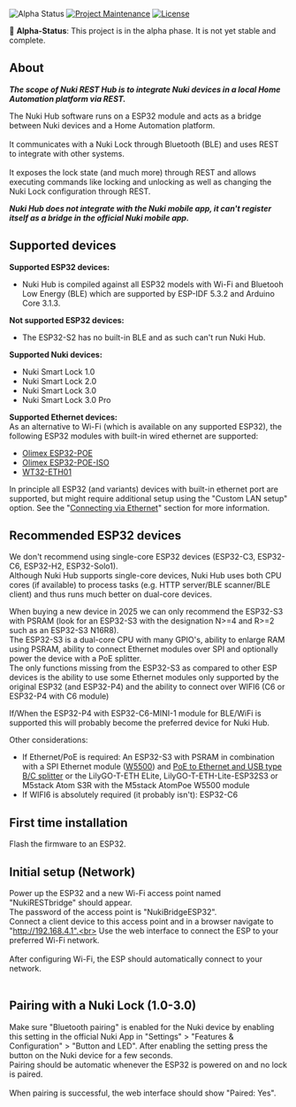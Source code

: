 ![Alpha Status](https://img.shields.io/badge/status-alpha-red)
[![Project Maintenance](https://img.shields.io/maintenance/yes/2024.svg)](https://github.com/CalDymos/nuki_RESTbridge 'GitHub Repository')
[![License](https://img.shields.io/github/license/CalDymos/nuki_RESTbridge.svg)](https://github.com/CalDymos/nuki_RESTbridge/blob/main/LICENSE 'License')


🚧 **Alpha-Status**: This project is in the alpha phase. It is not yet stable and complete.

## About

***The scope of Nuki REST Hub is to integrate Nuki devices in a local Home Automation platform via REST.***

The Nuki Hub software runs on a ESP32 module and acts as a bridge between Nuki devices and a Home Automation platform.<br>
<br>
It communicates with a Nuki Lock through Bluetooth (BLE) and uses REST to integrate with other systems.<br>
<br>
It exposes the lock state (and much more) through REST and allows executing commands like locking and unlocking as well as changing the Nuki Lock configuration through REST.<br>

***Nuki Hub does not integrate with the Nuki mobile app, it can't register itself as a bridge in the official Nuki mobile app.***

## Supported devices

<b>Supported ESP32 devices:</b>
- Nuki Hub is compiled against all ESP32 models with Wi-Fi and Bluetooh Low Energy (BLE) which are supported by ESP-IDF 5.3.2 and Arduino Core 3.1.3.

<b>Not supported ESP32 devices:</b>
- The ESP32-S2 has no built-in BLE and as such can't run Nuki Hub.

<b>Supported Nuki devices:</b>
- Nuki Smart Lock 1.0
- Nuki Smart Lock 2.0
- Nuki Smart Lock 3.0
- Nuki Smart Lock 3.0 Pro

<b>Supported Ethernet devices:</b><br>
As an alternative to Wi-Fi (which is available on any supported ESP32), the following ESP32 modules with built-in wired ethernet are supported:
- [Olimex ESP32-POE](https://www.olimex.com/Products/IoT/ESP32/ESP32-POE/open-source-hardware)
- [Olimex ESP32-POE-ISO](https://www.olimex.com/Products/IoT/ESP32/ESP32-POE-ISO/open-source-hardware)
- [WT32-ETH01](http://en.wireless-tag.com/product-item-2.html)

In principle all ESP32 (and variants) devices with built-in ethernet port are supported, but might require additional setup using the "Custom LAN setup" option.
See the "[Connecting via Ethernet](#connecting-via-ethernet-optional)" section for more information.

## Recommended ESP32 devices

We don't recommend using single-core ESP32 devices (ESP32-C3, ESP32-C6, ESP32-H2, ESP32-Solo1).<br>
Although Nuki Hub supports single-core devices, Nuki Hub uses both CPU cores (if available) to process tasks (e.g. HTTP server/BLE scanner/BLE client) and thus runs much better on dual-core devices.<br>

When buying a new device in 2025 we can only recommend the ESP32-S3 with PSRAM (look for an ESP32-S3 with the designation N>=4 and R>=2 such as an ESP32-S3 N16R8).<br>
The ESP32-S3 is a dual-core CPU with many GPIO's, ability to enlarge RAM using PSRAM, ability to connect Ethernet modules over SPI and optionally power the device with a PoE splitter.<br>
The only functions missing from the ESP32-S3 as compared to other ESP devices is the ability to use some Ethernet modules only supported by the original ESP32 (and ESP32-P4) and the ability to connect over WIFI6 (C6 or ESP32-P4 with C6 module)

If/When the ESP32-P4 with ESP32-C6-MINI-1 module for BLE/WiFi is supported this will probably become the preferred device for Nuki Hub.

Other considerations:
- If Ethernet/PoE is required: An ESP32-S3 with PSRAM in combination with a SPI Ethernet module ([W5500](https://www.aliexpress.com/w/wholesale-w5500.html)) and [PoE to Ethernet and USB type B/C splitter](https://aliexpress.com/w/wholesale-poe-splitter-usb-c.html) or the LilyGO-T-ETH ELite, LilyGO-T-ETH-Lite-ESP32S3 or M5stack Atom S3R with the M5stack AtomPoe W5500 module
- If WIFI6 is absolutely required (it probably isn't): ESP32-C6

## First time installation

Flash the firmware to an ESP32. 
<br>

## Initial setup (Network)

Power up the ESP32 and a new Wi-Fi access point named "NukiRESTbridge" should appear.<br>
The password of the access point is "NukiBridgeESP32".<br>
Connect a client device to this access point and in a browser navigate to "http://192.168.4.1".<br>
Use the web interface to connect the ESP to your preferred Wi-Fi network.<br>
<br>
After configuring Wi-Fi, the ESP should automatically connect to your network.<br>
<br>

## Pairing with a Nuki Lock (1.0-3.0)

Make sure "Bluetooth pairing" is enabled for the Nuki device by enabling this setting in the official Nuki App in "Settings" > "Features & Configuration" > "Button and LED".
After enabling the setting press the button on the Nuki device for a few seconds.<br>
Pairing should be automatic whenever the ESP32 is powered on and no lock is paired.<br>
<br>
When pairing is successful, the web interface should show "Paired: Yes".<br>
